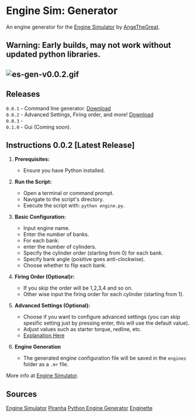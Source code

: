 # Engine Sim: Generator
An engine generator for the [Engine Simulator](https://github.com/ange-yaghi/engine-sim) by [AngeTheGreat](https://github.com/ange-yaghi).
  
## Warning: Early builds, may not work without updated python libraries.

![es-gen-v0.0.2.gif](https://github.com/AaronsLifeGame/es-generator/blob/main/public/es-gen-v0.0.2.gif)
---

## Releases
`0.0.1` - Command line generator. [Download](https://github.com/AaronsLifeGame/es-generator/releases/download/v0.0.1/es-generator-v0.0.1.zip) \
`0.0.2` - Advanced Settings, Firing order, and more! [Download](https://github.com/AaronsLifeGame/es-generator/releases/download/v0.0.2/es-generator-v0.0.2.zip) \
`0.0.3` - \
`0.1.0` - Gui (Coming soon).

## Instructions 0.0.2 [Latest Release]
1. **Prerequisites:**
   - Ensure you have Python installed.

2. **Run the Script:**
   - Open a terminal or command prompt.
   - Navigate to the script's directory.
   - Execute the script with: `python engine.py`.

3. **Basic Configuration:**
   - Input engine name.
   - Enter the number of banks.
   - For each bank:
   - enter the number of cylinders.
   - Specify the cylinder order (starting from 0) for each bank.
   - Specify bank angle (positive goes anti-clockwise).
   - Choose whether to flip each bank.

4. **Firing Order (Optional)r:**
   - If you skip the order will be 1,2,3,4 and so on.
   - Other wise input the firing order for each cylinder (starting from 1).

5. **Advanced Settings (Optional):**
   - Choose if you want to configure advanced settings (you can skip spesific setting just by pressing enter, this will use the default value).
   - Adjust values such as starter torque, redline, etc.
   - [Explanation Here](https://github.com/AaronsLifeGame/es-generator/wiki/Instructions#v002)  

6. **Engine Generation**
   - The generated engine configuration file will be saved in the `engines` folder as a `.mr` file.

More info at [Engine Simulator](https://github.com/AaronsLifeGame/es-generator/wiki/Instructions).
  
## Sources
[Engine Simulator](https://github.com/ange-yaghi/engine-sim)
[Piranha](https://github.com/ange-yaghi/piranha)
[Python Engine Generator](https://github.com/ange-yaghi/engine-generator)
[Enginette](https://github.com/Enginette/enginette)
